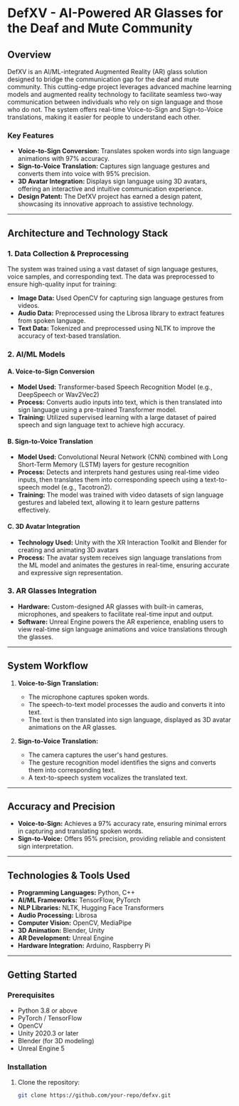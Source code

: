 # DefXV - AI-Powered AR Glasses for the Deaf and Mute Community

## Overview
DefXV is an AI/ML-integrated Augmented Reality (AR) glass solution designed to bridge the communication gap for the deaf and mute community. This cutting-edge project leverages advanced machine learning models and augmented reality technology to facilitate seamless two-way communication between individuals who rely on sign language and those who do not. The system offers real-time Voice-to-Sign and Sign-to-Voice translations, making it easier for people to understand each other.

### Key Features
- **Voice-to-Sign Conversion:** Translates spoken words into sign language animations with 97% accuracy.
- **Sign-to-Voice Translation:** Captures sign language gestures and converts them into voice with 95% precision.
- **3D Avatar Integration:** Displays sign language using 3D avatars, offering an interactive and intuitive communication experience.
- **Design Patent:** The DefXV project has earned a design patent, showcasing its innovative approach to assistive technology.

---

## Architecture and Technology Stack

### 1. Data Collection & Preprocessing
The system was trained using a vast dataset of sign language gestures, voice samples, and corresponding text. The data was preprocessed to ensure high-quality input for training:
- **Image Data:** Used OpenCV for capturing sign language gestures from videos.
- **Audio Data:** Preprocessed using the Librosa library to extract features from spoken language.
- **Text Data:** Tokenized and preprocessed using NLTK to improve the accuracy of text-based translation.

### 2. AI/ML Models

#### A. Voice-to-Sign Conversion
- **Model Used:** Transformer-based Speech Recognition Model (e.g., DeepSpeech or Wav2Vec2)
- **Process:** Converts audio inputs into text, which is then translated into sign language using a pre-trained Transformer model.
- **Training:** Utilized supervised learning with a large dataset of paired speech and sign language text to achieve high accuracy.

#### B. Sign-to-Voice Translation
- **Model Used:** Convolutional Neural Network (CNN) combined with Long Short-Term Memory (LSTM) layers for gesture recognition
- **Process:** Detects and interprets hand gestures using real-time video inputs, then translates them into corresponding speech using a text-to-speech model (e.g., Tacotron2).
- **Training:** The model was trained with video datasets of sign language gestures and labeled text, allowing it to learn gesture patterns effectively.

#### C. 3D Avatar Integration
- **Technology Used:** Unity with the XR Interaction Toolkit and Blender for creating and animating 3D avatars
- **Process:** The avatar system receives sign language translations from the ML model and animates the gestures in real-time, ensuring accurate and expressive sign representation.

### 3. AR Glasses Integration
- **Hardware:** Custom-designed AR glasses with built-in cameras, microphones, and speakers to facilitate real-time input and output.
- **Software:** Unreal Engine powers the AR experience, enabling users to view real-time sign language animations and voice translations through the glasses.

---

## System Workflow

1. **Voice-to-Sign Translation:**
   - The microphone captures spoken words.
   - The speech-to-text model processes the audio and converts it into text.
   - The text is then translated into sign language, displayed as 3D avatar animations on the AR glasses.

2. **Sign-to-Voice Translation:**
   - The camera captures the user's hand gestures.
   - The gesture recognition model identifies the signs and converts them into corresponding text.
   - A text-to-speech system vocalizes the translated text.

---

## Accuracy and Precision
- **Voice-to-Sign:** Achieves a 97% accuracy rate, ensuring minimal errors in capturing and translating spoken words.
- **Sign-to-Voice:** Offers 95% precision, providing reliable and consistent sign interpretation.

---

## Technologies & Tools Used
- **Programming Languages:** Python, C++
- **AI/ML Frameworks:** TensorFlow, PyTorch
- **NLP Libraries:** NLTK, Hugging Face Transformers
- **Audio Processing:** Librosa
- **Computer Vision:** OpenCV, MediaPipe
- **3D Animation:** Blender, Unity
- **AR Development:** Unreal Engine
- **Hardware Integration:** Arduino, Raspberry Pi

---

## Getting Started

### Prerequisites
- Python 3.8 or above
- PyTorch / TensorFlow
- OpenCV
- Unity 2020.3 or later
- Blender (for 3D modeling)
- Unreal Engine 5

### Installation
1. Clone the repository:
   ```bash
   git clone https://github.com/your-repo/defxv.git
